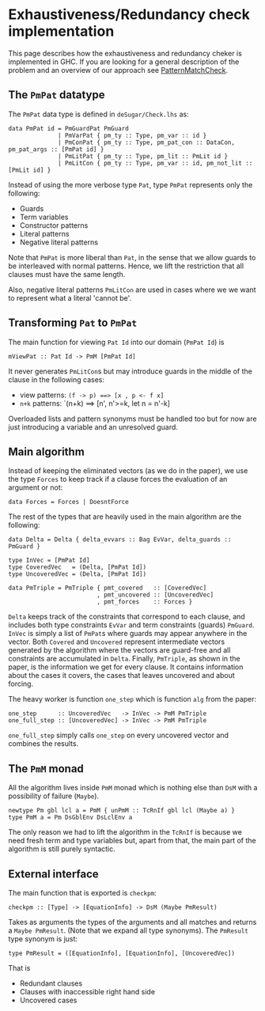 # Exhaustiveness/Redundancy check implementation


This page describes how the exhaustiveness and redundancy cheker is implemented
in GHC. If you are looking for a general description of the problem and an overview
of our approach see [PatternMatchCheck](pattern-match-check).

## The `PmPat` datatype


The `PmPat` data type is defined in `deSugar/Check.lhs` as:

```wiki
data PmPat id = PmGuardPat PmGuard
              | PmVarPat { pm_ty :: Type, pm_var :: id }
              | PmConPat { pm_ty :: Type, pm_pat_con :: DataCon, pm_pat_args :: [PmPat id] }
              | PmLitPat { pm_ty :: Type, pm_lit :: PmLit id }
              | PmLitCon { pm_ty :: Type, pm_var :: id, pm_not_lit :: [PmLit id] }
```


Instead of using the more verbose type `Pat`, type `PmPat` represents only the
following:

- Guards
- Term variables
- Constructor patterns
- Literal patterns
- Negative literal patterns


Note that `PmPat` is more liberal than `Pat`, in the sense that we allow guards
to be interleaved with normal patterns. Hence, we lift the restriction that all
clauses must have the same length.


Also, negative literal patterns `PmLitCon` are used in cases where we we want to
represent what a literal 'cannot be'.

## Transforming `Pat` to `PmPat`


The main function for viewing `Pat Id` into our domain (`PmPat Id`) is

```wiki
mViewPat :: Pat Id -> PmM [PmPat Id]
```


It never generates `PmLitCon`s but may introduce guards in the middle of the
clause in the following cases:

- view patterns:  `(f -> p) ==> [x , p <- f x]`
- `n+k` patterns: \`(n+k)    ==\> \[n', n'\>=k, let n = n'-k\]


Overloaded lists and pattern synonyms must be handled too but for now are just
introducing a variable and an unresolved guard.

## Main algorithm


Instead of keeping the eliminated vectors (as we do in the paper), we use the
type `Forces` to keep track if a clause forces the evaluation of an argument
or not:

```wiki
data Forces = Forces | DoesntForce
```


The rest of the types that are heavily used in the main algorithm are the following:

```wiki
data Delta = Delta { delta_evvars :: Bag EvVar, delta_guards :: PmGuard }
 
type InVec = [PmPat Id]
type CoveredVec   = (Delta, [PmPat Id])
type UncoveredVec = (Delta, [PmPat Id])

data PmTriple = PmTriple { pmt_covered   :: [CoveredVec]
                         , pmt_uncovered :: [UncoveredVec]
                         , pmt_forces    :: Forces }
```

`Delta` keeps track of the constraints that correspond to each clause, and includes
both type constraints `EvVar` and term constraints (guards) `PmGuard`.
`InVec` is simply a list of `PmPat`s where guards may appear anywhere in the
vector. Both `Covered` and `Uncovered` represent intermediate vectors generated
by the algorithm where the vectors are guard-free and all constraints are accumulated
in `Delta`.
Finally, `PmTriple`, as shown in the paper, is the information we get for every clause.
It contains information about the cases it covers, the cases that leaves uncovered and
about forcing.


The heavy worker is function `one_step` which is function `alg` from the paper:

```wiki
one_step      :: UncoveredVec   -> InVec -> PmM PmTriple
one_full_step :: [UncoveredVec] -> InVec -> PmM PmTriple
```

`one_full_step` simply calls `one_step` on every uncovered vector and combines
the results.

## The `PmM` monad


All the algorithm lives inside `PmM` monad which is nothing else than `DsM` with
a possibility of failure (`Maybe`).

```wiki
newtype Pm gbl lcl a = PmM { unPmM :: TcRnIf gbl lcl (Maybe a) }
type PmM a = Pm DsGblEnv DsLclEnv a
```


The only reason we had to lift the algorithm in the `TcRnIf` is because we need
fresh term and type variables but, apart from that, the main part of the algorithm
is still purely syntactic.

## External interface


The main function that is exported is `checkpm`:

```wiki
checkpm :: [Type] -> [EquationInfo] -> DsM (Maybe PmResult)
```


Takes as arguments the types of the arguments and all matches and returns a
`Maybe PmResult`. (Note that we expand all type synonyms). The `PmResult` type
synonym is just:

```wiki
type PmResult = ([EquationInfo], [EquationInfo], [UncoveredVec])
```


That is

- Redundant clauses
- Clauses with inaccessible right hand side
- Uncovered cases

